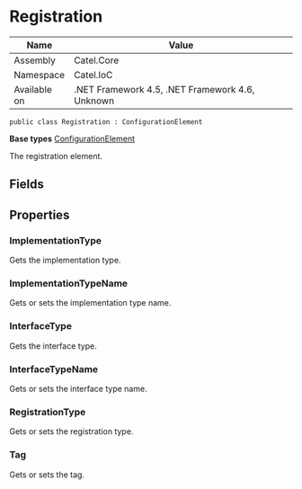 

# Registration

Name|Value
---|---
Assembly|Catel.Core
Namespace|Catel.IoC
Available on|.NET Framework 4.5, .NET Framework 4.6, Unknown

```
public class Registration : ConfigurationElement
```

**Base types**
[ConfigurationElement]()


The registration element.



## Fields

## Properties

### ImplementationType

Gets the implementation type.



### ImplementationTypeName

Gets or sets the implementation type name.



### InterfaceType

Gets the interface type.



### InterfaceTypeName

Gets or sets the interface type name.



### RegistrationType

Gets or sets the registration type.



### Tag

Gets or sets the tag.



